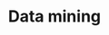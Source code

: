 ---
title: Data mining
longTitle: 'Data mining'
tags:
- gccommon
narrowerTerm:
- "[[Databases]]"
relatedTerm:
- "[[Analytics Data processing]]"
use:
- "[[Data extraction]]"
---